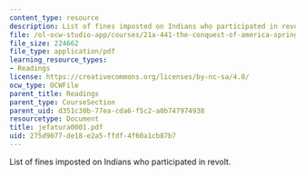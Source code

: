 ```yaml
---
content_type: resource
description: List of fines imposted on Indians who participated in revolt.
file: /ol-ocw-studio-app/courses/21a-441-the-conquest-of-america-spring-2004/275d9077de18e2a5ffdf4f60a1cb87b7_jefatura0001.pdf
file_size: 224662
file_type: application/pdf
learning_resource_types:
- Readings
license: https://creativecommons.org/licenses/by-nc-sa/4.0/
ocw_type: OCWFile
parent_title: Readings
parent_type: CourseSection
parent_uid: d351c30b-77ea-cda6-f5c2-a0b747974938
resourcetype: Document
title: jefatura0001.pdf
uid: 275d9077-de18-e2a5-ffdf-4f60a1cb87b7
---
```

List of fines imposted on Indians who participated in revolt.